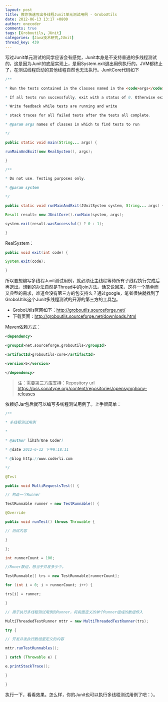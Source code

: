```yaml
---
layout: post
title: 教你快速写出多线程Junit单元测试用例 - GroboUtils
date: 2012-06-13 13:17 +0800
author: onecoder
comments: true
tags: [Groboutils, JUnit]
categories: [Java技术研究,JUnit]
thread_key: 439
---
```


写过Junit单元测试的同学应该会有感觉，Junit本身是不支持普通的多线程测试的，这是因为Junit的底层实现上，是用System.exit退出用例执行的。JVM都终止了，在测试线程启动的其他线程自然也无法执行。JunitCore代码如下

```java
/**

* Run the tests contained in the classes named in the <code>args</code>.

* If all tests run successfully, exit with a status of 0. Otherwise exit with a status of 1.

* Write feedback while tests are running and write

* stack traces for all failed tests after the tests all complete.

* @param args names of classes in which to find tests to run

*/

public static void main(String... args) {

runMainAndExit(new RealSystem(), args);

}

/**

* Do not use. Testing purposes only.

* @param system

*/

public static void runMainAndExit(JUnitSystem system, String... args) {

Result result= new JUnitCore().runMain(system, args);

system.exit(result.wasSuccessful() ? 0 : 1);

}
```

RealSystem：

```java
public void exit(int code) {

System.exit(code);

}
```

所以要想编写多线程Junit测试用例，就必须让主线程等待所有子线程执行完成后再退出。想到的办法自然是Thread中的join方法。话又说回来，这样一个简单而又典型的需求，难道会没有第三方的包支持么？通过google，笔者很快就找到了GroboUtils这个Junit多线程测试的开源的第三方的工具包。
			
- GroboUtils官网如下：<a href="http://groboutils.sourceforge.net/" target="_blank">http://groboutils.sourceforge.net/</a>
- 下载页面：<a href="http://groboutils.sourceforge.net/downloads.html" target="_blank">http://groboutils.sourceforge.net/downloads.html</a>


Maven依赖方式：

```xml
<dependency>

<groupId>net.sourceforge.groboutils</groupId>

<artifactId>groboutils-core</artifactId>

<version>5</version>

</dependency>
```
			
>注：需要第三方库支持：Repository url https://oss.sonatype.org/content/repositories/opensymphony-releases

依赖好Jar包后就可以编写多线程测试用例了。上手很简单：

```java
/**

* 多线程测试用例

*

* @author lihzh(One Coder)

* @date 2012-6-12 下午9:18:11

* @blog http://www.coderli.com

*/

@Test

public void MultiRequestsTest() {

// 构造一个Runner

TestRunnable runner = new TestRunnable() {

@Override

public void runTest() throws Throwable {

// 测试内容

}

};

int runnerCount = 100;

//Rnner数组，想当于并发多少个。

TestRunnable[] trs = new TestRunnable[runnerCount];

for (int i = 0; i < runnerCount; i++) {

trs[i] = runner;

}

// 用于执行多线程测试用例的Runner，将前面定义的单个Runner组成的数组传入

MultiThreadedTestRunner mttr = new MultiThreadedTestRunner(trs);

try {

// 开发并发执行数组里定义的内容

mttr.runTestRunnables();

} catch (Throwable e) {

e.printStackTrace();

}

}
```
		
执行一下，看看效果。怎么样，你的Junit也可以执行多线程测试用例了吧：）。